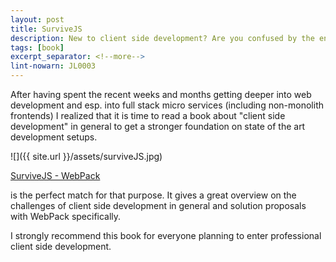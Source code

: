 ```yaml
---
layout: post
title: SurviveJS
description: New to client side development? Are you confused by the endless JavaScript libraries and frameworks? And how can you ever build and package that stuff? Here is your survival guide.
tags: [book]
excerpt_separator: <!--more-->
lint-nowarn: JL0003
---
```


After having spent the recent weeks and months getting deeper into web development and esp. into full stack micro services
(including non-monolith frontends) I realized that it is time to read a book about "client side development" in general to 
get a stronger foundation on state of the art development setups.


![]({{ site.url }}/assets/surviveJS.jpg)

[SurviveJS - WebPack](https://www.amazon.com/SurviveJS-Webpack-apprentice-Juho-Veps%C3%A4l%C3%A4inen-ebook/dp/B06XWZZGBS/ref=sr_1_1?ie=UTF8&qid=1509539830&sr=8-1&keywords=survivejs)
<!--more-->
is the perfect match for that purpose. It gives a great overview on the challenges of client side development in 
general and solution proposals with WebPack specifically.

I strongly recommend this book for everyone planning to enter professional client side development.

